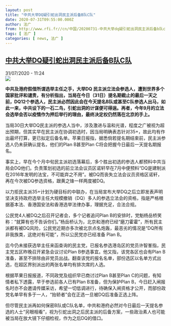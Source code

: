 ```yaml
---
layout: post
title: "中共大举DQ疑引蛇出洞民主派后备B队C队"
date: 2020-07-31T09:55:00.000Z
author: 法广
from: http://www.rfi.fr//cn/中国/20200731-中共大举dq疑引蛇出洞民主派后备b队c队
tags: [ 法广 ]
categories: [ news, 法广 ]
---
```

<!--1596189300000-->
[中共大举DQ疑引蛇出洞民主派后备B队C队](http://www.rfi.fr//cn/%E4%B8%AD%E5%9B%BD/20200731-%E4%B8%AD%E5%85%B1%E5%A4%A7%E4%B8%BEdq%E7%96%91%E5%BC%95%E8%9B%87%E5%87%BA%E6%B4%9E%E6%B0%91%E4%B8%BB%E6%B4%BE%E5%90%8E%E5%A4%87b%E9%98%9Fc%E9%98%9F)
------

<div>
<div>31/07/2020 - 11:24</div><img src="https://s.rfi.fr/media/display/417ba9f6-d257-11ea-ad14-005056bff430/w:310/p:16x9/Untitled-18-25_MiTox_1200x0.png"><p><strong>中共及港府假借所谓选举主任之手，大举DQ 民主派立法会参选人，遭到世界多个国家批评和谴责，有分析指出，当局在今日（31日）提名期截止的最后一天之前，DQ12个参选人，民主派必然因此会在今天提名B队或甚至C队参选人出马，如此一来，中共设下的一石二鸟，引蛇出洞的计谋便可得逞。再者，今年9月的立法会选举会否以疫情作为押后举行的理由，最终决定权仍然落在北京的手上。</strong></p><div class="t-content__body u-clearfix"><div class="m-interstitial"></div><p>当局30日大举DQ民主派的参选人当中，涉及激进与温和光谱，程度之广被视为超出预期，但其实早在民主派在协调初选时，因当局明确表态针对35+，故此均有作出最坏打算，更已拟定后备名单。苹果日报指，据悉倘若提名期结束前，民主派参选人仍未获确认提名，他们的Plan B甚至Plan C将会把握今日最后一天提名期报名。</p><p>事实上，早在今个月中旬民主派初选落幕后，多个胜出初选的参选人都预料中共当局会DQ他们。负责策划初选的前立法会议员区诺轩早在7月中便预料“DQ是建制派在2016年发明的法宝，不可能弃之不用”。被DQ而丧失立法会议员资格区诺轩，再在今次被DQ参选资格，跟黄之锋一样两度被DQ。</p><p>以力拒民主派35+计划为硬目标的中联办，在当局宣布大举DQ之后立即发表声明坚决支持政府选举主任大规模撤销（DQ）多人的参选立法会的资格，指是严格根据基本法、香港国安法和香港选举法律办事，理据充足，合法合规。</p><p>公民党4人被DQ之后召开记者会，多个记者追问Plan B的安排时，党魁杨岳桥笑称：“就算有也不告诉你们。”杨岳桥认为，北京和港府已经“磨刀霍霍”，所有民主派都有被DQ风险，公民党近期亦多次被北京点名炮轰，最恶劣的情况是“DQ所有非我族类，这绝对有可能”，所以公民党亦已经准备 Plan B。</p><p>迄今仍未接获选举主任来函查询的民主党，已报名参选港岛区的党员许智峯指，民主党五区昨晚召开紧急会议讨论Plan B参选事宜。他又指，该党各区也会有Plan B准备，甚至不排除由非党员出战。翻查该党的报名名单，部份选区以名单方式出选，在超区界别派出的两张名单均有排次席的人选。</p><p>根据苹果日报报道，不同政党及组织早已商讨过Plan B甚至Plan C的问题，有知情者私下透露，早于参选前各人已有Plan B准备，但为保护Plan B，今日赶入闸报名时亦不会邀请传媒采访，希望一切低调进行，待确保入闸资格才公开，而部份政党名单早有多于一人，“抬轿者”会在正选一旦被DQ后准备正选上阵。</p><p>但尽管民主派再如何保密B队或C队名单，中共和港府必然对今日最后一天提名参选的人士“另眼相看”，视为引蛇出洞之后民主派的后备方案，一些政治素人也可能被当局在放大镜下仔细检视，作为之后DQ的借口。</p><div class="o-self-promo o-self-promo--nl o-self-promo--hidden" data-selfpromo-newsletter></div><div class="o-self-promo o-self-promo--app o-self-promo--hidden" data-selfpromo-app></div></div>
</div>
